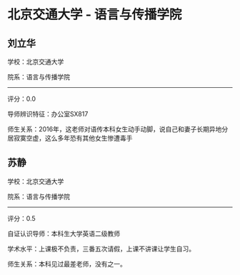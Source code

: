 # 北京交通大学 - 语言与传播学院

## 刘立华

学校：北京交通大学

院系：语言与传播学院

* * *

评分：0.0

导师辨识特征：办公室SX817

师生关系：2016年，这老师对语传本科女生动手动脚，说自己和妻子长期异地分居寂寞空虚，这么多年恐有其他女生惨遭毒手

## 苏静

学校：北京交通大学

院系：语言与传播学院

* * *

评分：0.5

自证认识导师：本科生大学英语二级教师

学术水平：上课极不负责，三番五次请假，上课不讲课让学生自习。

师生关系：本科见过最差老师，没有之一。